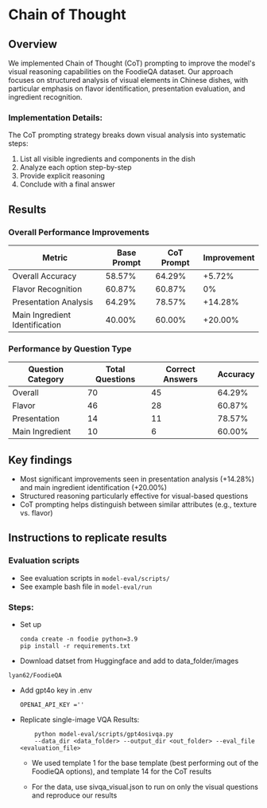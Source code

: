 # Chain of Thought

## Overview
We implemented Chain of Thought (CoT) prompting to improve the model's visual reasoning capabilities on the FoodieQA dataset. Our approach focuses on structured analysis of visual elements in Chinese dishes, with particular emphasis on flavor identification, presentation evaluation, and ingredient recognition.

### Implementation Details:
The CoT prompting strategy breaks down visual analysis into systematic steps:

1. List all visible ingredients and components in the dish
2. Analyze each option step-by-step
3. Provide explicit reasoning
4. Conclude with a final answer


## Results
### Overall Performance Improvements
| Metric | Base Prompt | CoT Prompt | Improvement |
|--------|-------------|------------|-------------|
| Overall Accuracy | 58.57% | 64.29% | +5.72% |
| Flavor Recognition | 60.87% | 60.87% | 0% |
| Presentation Analysis | 64.29% | 78.57% | +14.28% |
| Main Ingredient Identification | 40.00% | 60.00% | +20.00% |

### Performance by Question Type
| Question Category | Total Questions | Correct Answers | Accuracy |
|------------------|-----------------|-----------------|-----------|
| Overall | 70 | 45 | 64.29% |
| Flavor | 46 | 28 | 60.87% |
| Presentation | 14 | 11 | 78.57% |
| Main Ingredient | 10 | 6 | 60.00% |


## Key findings
- Most significant improvements seen in presentation analysis (+14.28%) and main ingredient identification (+20.00%)
- Structured reasoning particularly effective for visual-based questions
- CoT prompting helps distinguish between similar attributes (e.g., texture vs. flavor)


## Instructions to replicate results

### Evaluation scripts
- See evaluation scripts in `model-eval/scripts/`
- See example bash file in `model-eval/run`

###  Steps:
- Set up
    ```
    conda create -n foodie python=3.9
    pip install -r requirements.txt
    ```

- Download datset from Huggingface and add to data_folder/images

```
lyan62/FoodieQA
```

- Add gpt4o key in .env
    ```
    OPENAI_API_KEY =''
    ```

- Replicate single-image VQA Results:

    ```
        python model-eval/scripts/gpt4osivqa.py 
        --data_dir <data_folder> --output_dir <out_folder> --eval_file <evaluation_file> 
    ```
     - We used template 1 for the base template (best performing out of the FoodieQA options), and template 14 for the CoT results

    - For the data, use sivqa_visual.json to run on only the visual questions and reproduce our results

    